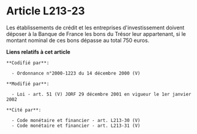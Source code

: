 # Article L213-23

Les établissements de crédit et les entreprises d'investissement doivent déposer à la Banque de France les bons du Trésor
leur appartenant, si le montant nominal de ces bons dépasse au total 750 euros.

**Liens relatifs à cet article**

	**Codifié par**:

	  - Ordonnance n°2000-1223 du 14 décembre 2000 (V)

	**Modifié par**:

	  - Loi - art. 51 (V) JORF 29 décembre 2001 en vigueur le 1er janvier 2002

	**Cité par**:

	  - Code monétaire et financier - art. L213-30 (V)
	  - Code monétaire et financier - art. L213-31 (V)
